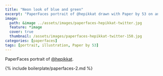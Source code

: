```yaml
---
title: "Neon look of blue and green"
excerpt: "PaperFaces portrait of @hepikkat drawn with Paper by 53 on an iPad."
image: 
  path: &image ../assets/images/paperfaces-hepikkat-twitter.jpg 
  feature: *image
  cover: true
  thumbnail: /assets/images/paperfaces-hepikkat-twitter-150.jpg
categories: [paperfaces]
tags: [portrait, illustration, Paper by 53]
---
```


PaperFaces portrait of [@hepikkat](https://twitter.com/hepikkat).

{% include boilerplate/paperfaces-2.md %}
